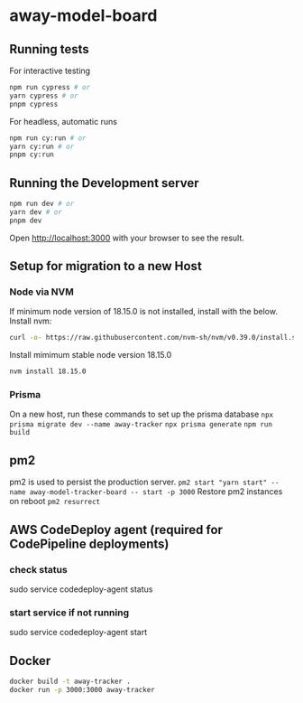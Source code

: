# away-model-board

## Running tests
For interactive testing
```bash
npm run cypress # or
yarn cypress # or
pnpm cypress 
```
For headless, automatic runs
```bash
npm run cy:run # or
yarn cy:run # or
pnpm cy:run 
```
## Running the Development server

```bash
npm run dev # or
yarn dev # or
pnpm dev 
```
Open [http://localhost:3000](http://localhost:3000) with your browser to see the result.


## Setup for migration to a new Host
### Node via NVM
If minimum node version of 18.15.0 is not installed, install with the below. 
Install nvm: 
```bash
curl -o- https://raw.githubusercontent.com/nvm-sh/nvm/v0.39.0/install.sh | bash
```
Install mimimum stable node version 18.15.0
```bash
nvm install 18.15.0
```
### Prisma
On a new host, run these commands to set up the prisma database
```npx prisma migrate dev --name away-tracker```
```npx prisma generate```
```npm run build```

## pm2
pm2 is used to persist the production server.
`pm2 start "yarn start" --name away-model-tracker-board -- start -p 3000`
Restore pm2 instances on reboot
`pm2 resurrect`

## AWS CodeDeploy agent (required for CodePipeline deployments)
### check status
sudo service codedeploy-agent status
### start service if not running
sudo service codedeploy-agent start


## Docker

```bash
docker build -t away-tracker .  
docker run -p 3000:3000 away-tracker
```